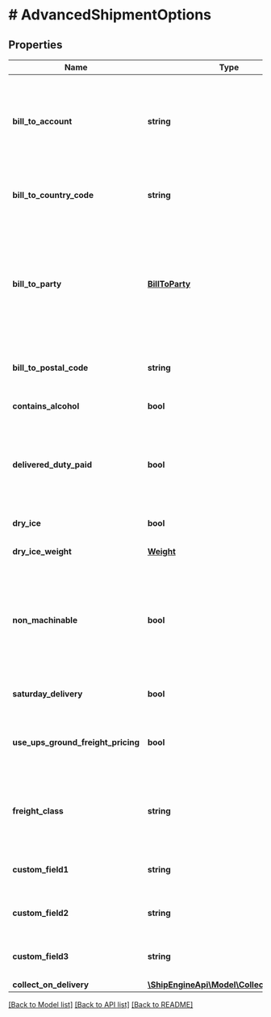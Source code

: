 # # AdvancedShipmentOptions

## Properties

Name | Type | Description | Notes
------------ | ------------- | ------------- | -------------
**bill_to_account** | **string** | This field is used to [bill shipping costs to a third party](https://www.shipengine.com/docs/shipping/bill-to-third-party/).  This field must be used in conjunction with the &#x60;bill_to_country_code&#x60;, &#x60;bill_to_party&#x60;, and &#x60;bill_to_postal_code&#x60; fields. | [optional] [default to 'null']
**bill_to_country_code** | **string** | The two-letter [ISO 3166-1 country code](https://en.wikipedia.org/wiki/ISO_3166-1) of the third-party that is responsible for shipping costs. | [optional] 
**bill_to_party** | [**BillToParty**](BillToParty.md) | Indicates whether to bill shipping costs to the recipient or to a third-party.  When billing to a third-party, the &#x60;bill_to_account&#x60;, &#x60;bill_to_country_code&#x60;, and &#x60;bill_to_postal_code&#x60; fields must also be set. | [optional] 
**bill_to_postal_code** | **string** | The postal code of the third-party that is responsible for shipping costs. | [optional] [default to 'null']
**contains_alcohol** | **bool** | Indicates that the shipment contains alcohol. | [optional] [default to false]
**delivered_duty_paid** | **bool** | Indicates that the shipper is paying the international delivery duties for this shipment.  This option is supported by UPS, FedEx, and DHL Express. | [optional] [default to false]
**dry_ice** | **bool** | Indicates if the shipment contain dry ice | [optional] [default to false]
**dry_ice_weight** | [**Weight**](Weight.md) | The weight of the dry ice in the shipment | [optional] 
**non_machinable** | **bool** | Indicates that the package cannot be processed automatically because it is too large or irregularly shaped. This is primarily for USPS shipments.  See [Section 1.2 of the USPS parcel standards](https://pe.usps.com/text/dmm300/101.htm#ep1047495) for details. | [optional] [default to false]
**saturday_delivery** | **bool** | Enables Saturday delivery, if supported by the carrier. | [optional] [default to false]
**use_ups_ground_freight_pricing** | **bool** | Whether to use [UPS Ground Freight pricing](https://www.shipengine.com/docs/shipping/ups-ground-freight/).  If enabled, then a &#x60;freight_class&#x60; must also be specified. | [optional] 
**freight_class** | **string** | The National Motor Freight Traffic Association [freight class](http://www.nmfta.org/pages/nmfc?AspxAutoDetectCookieSupport&#x3D;1), such as \&quot;77.5\&quot;, \&quot;110\&quot;, or \&quot;250\&quot;. | [optional] [default to 'null']
**custom_field1** | **string** | An arbitrary field that can be used to store information about the shipment. | [optional] [default to 'null']
**custom_field2** | **string** | An arbitrary field that can be used to store information about the shipment. | [optional] [default to 'null']
**custom_field3** | **string** | An arbitrary field that can be used to store information about the shipment. | [optional] [default to 'null']
**collect_on_delivery** | [**\ShipEngineApi\Model\CollectOnDelivery**](CollectOnDelivery.md) |  | [optional] 

[[Back to Model list]](../../README.md#documentation-for-models) [[Back to API list]](../../README.md#documentation-for-api-endpoints) [[Back to README]](../../README.md)


